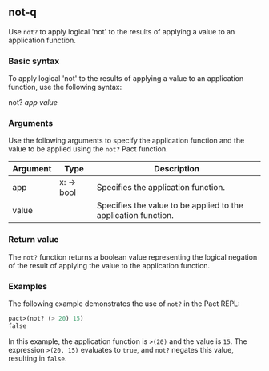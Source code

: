 ## not-q
Use `not?` to apply logical 'not' to the results of applying a value to an application function.

### Basic syntax

To apply logical 'not' to the results of applying a value to an application function, use the following syntax:

not? *app value*

### Arguments

Use the following arguments to specify the application function and the value to be applied using the `not?` Pact function.

| Argument | Type | Description |
| --- | --- | --- |
| app | x:<r> -> bool | Specifies the application function. |
| value | <r> | Specifies the value to be applied to the application function. |

### Return value

The `not?` function returns a boolean value representing the logical negation of the result of applying the value to the application function.

### Examples

The following example demonstrates the use of `not?` in the Pact REPL:

```lisp
pact>(not? (> 20) 15)
false
```

In this example, the application function is `>(20)` and the value is `15`. The expression `>(20, 15)` evaluates to `true`, and `not?` negates this value, resulting in `false`.
